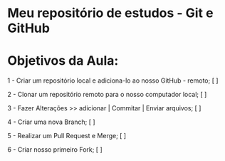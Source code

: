# Meu repositório de estudos - Git e GitHub

# Objetivos da Aula:

1 - Criar um repositório local e adiciona-lo ao nosso GitHub - remoto; [ ]

2 - Clonar um repositório remoto para o nosso computador local; [ ]

3 - Fazer Alterações >> adicionar | Commitar | Enviar arquivos; [ ]

4 - Criar uma nova Branch; [ ]

5 - Realizar um Pull Request e Merge; [ ]

6 - Criar nosso primeiro Fork; [ ]
